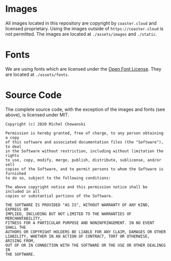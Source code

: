 Images
=======
All images located in this repository are copyright by `coaster.cloud` and licensed proprietary. Using the images 
outside of `https://coaster.cloud` is not permitted.
The images are located at `./assets/images` and `./static`.

Fonts
=======
We are using fonts which are licensed under the [Open Font License](https://fonts.google.com/specimen/Nunito#license).
They are located at `./assets/fonts`.

Source Code
=======
The complete source code, with the exception of the images and fonts (see above), is licensed under MIT.

```
Copyright (c) 2020 Michel Chowanski

Permission is hereby granted, free of charge, to any person obtaining a copy
of this software and associated documentation files (the "Software"), to deal
in the Software without restriction, including without limitation the rights
to use, copy, modify, merge, publish, distribute, sublicense, and/or sell
copies of the Software, and to permit persons to whom the Software is furnished
to do so, subject to the following conditions:

The above copyright notice and this permission notice shall be included in all
copies or substantial portions of the Software.

THE SOFTWARE IS PROVIDED "AS IS", WITHOUT WARRANTY OF ANY KIND, EXPRESS OR
IMPLIED, INCLUDING BUT NOT LIMITED TO THE WARRANTIES OF MERCHANTABILITY,
FITNESS FOR A PARTICULAR PURPOSE AND NONINFRINGEMENT. IN NO EVENT SHALL THE
AUTHORS OR COPYRIGHT HOLDERS BE LIABLE FOR ANY CLAIM, DAMAGES OR OTHER
LIABILITY, WHETHER IN AN ACTION OF CONTRACT, TORT OR OTHERWISE, ARISING FROM,
OUT OF OR IN CONNECTION WITH THE SOFTWARE OR THE USE OR OTHER DEALINGS IN
THE SOFTWARE.
```
